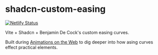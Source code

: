 # shadcn-custom-easing

[![Netlify Status](https://api.netlify.com/api/v1/badges/9c400de4-c562-4899-907a-3166233a4aa9/deploy-status)](https://app.netlify.com/sites/shadcn-custom-easing/deploys)

Vite + Shadcn + Benjamin De Cock's custom easing curves.

Built during [Animations on the Web](https://animations.dev/learn) to dig deeper into how asing curves effect practical elements.
